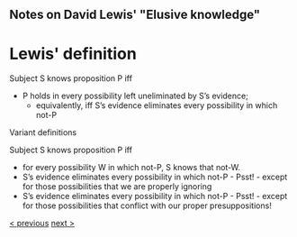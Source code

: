 
##  Notes on David Lewis' "Elusive knowledge"

# Lewis' definition

Subject S knows proposition P iff

* P holds in every possibility left uneliminated by S’s evidence;
  * equivalently, iff S’s evidence eliminates every possibility in which not-P

Variant definitions

Subject S knows proposition P iff

* for every possibility W in which not-P, S knows that not-W.
* S’s evidence eliminates every possibility in which not-P - Psst! - except for those possibilities that we are properly ignoring
* S’s evidence eliminates every possibility in which not-P - Psst! - except for those possibilities that conflict with our proper presuppositions!

[< previous](01_fallibilism-and-scepticism.md)  [next >](03_uneliminated-possibilities.md)
